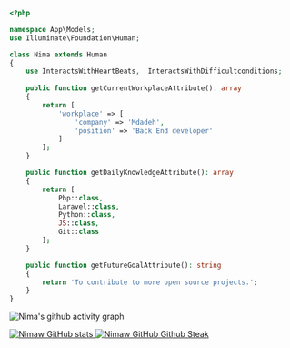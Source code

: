 ```php
<?php

namespace App\Models;
use Illuminate\Foundation\Human;

class Nima extends Human
{
    use InteractsWithHeartBeats,  InteractsWithDifficultconditions;
    
    public function getCurrentWorkplaceAttribute(): array
    {
        return [
            'workplace' => [
                'company' => 'Mdadeh',
                'position' => 'Back End developer'         
            ]
        ];
    }

    public function getDailyKnowledgeAttribute(): array
    {
        return [
            Php::class,
            Laravel::class,
            Python::class,
            JS::class,
            Git::class
        ];
    }

    public function getFutureGoalAttribute(): string
    {
        return 'To contribute to more open source projects.';
    }
}
```


![Nima's github activity graph](https://activity-graph.herokuapp.com/graph?username=Nimaw&theme=xcode)

  <a href="https://github.com/Nimaw/">
  <img src="https://github-readme-stats.vercel.app/api?username=nimaw&show_icons=true&theme=monokai" alt="Nimaw GitHub stats" />
</a>
<a href="https://github.com/Nimaw/" >
  <img src="https://github-readme-streak-stats.herokuapp.com/?user=nimaw&theme=monokai" alt="Nimaw GitHub Github Steak" />
</a>



